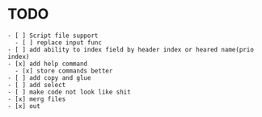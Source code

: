 # TODO
    - [ ] Script file support
      - [ ] replace input func
    - [ ] add ability to index field by header index or heared name(prio index)
    - [x] add help command
      - [x] store commands better
    - [ ] add copy and glue
    - [ ] add select
    - [ ] make code not look like shit
    - [x] merg files
    - [x] out 